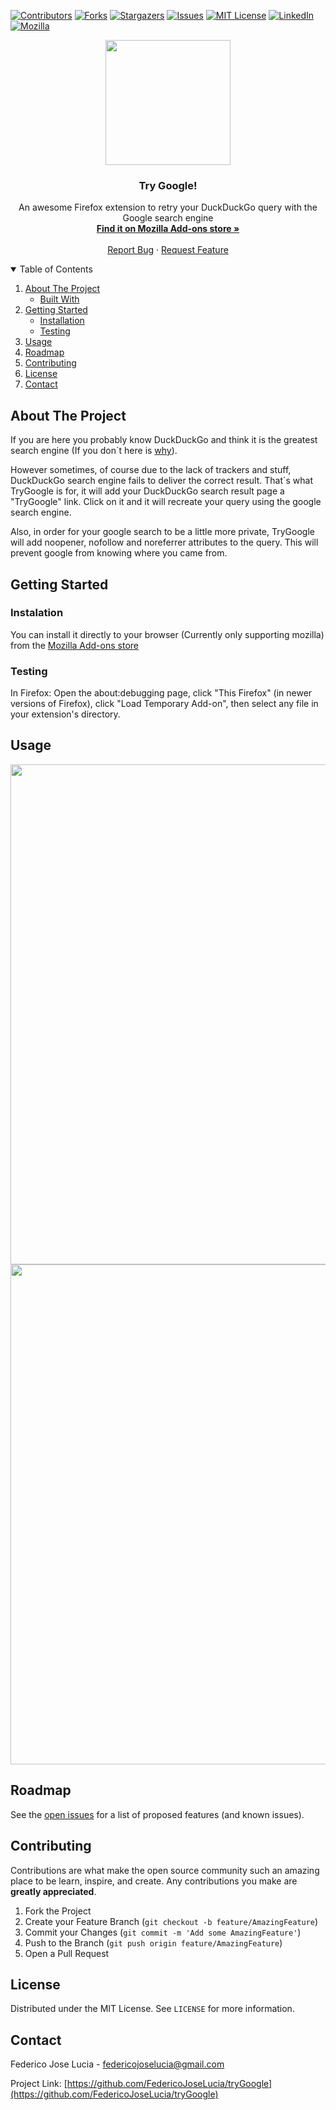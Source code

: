 <!-- PROJECT SHIELDS -->
<!--
*** I'm using markdown "reference style" links for readability.
*** Reference links are enclosed in brackets [ ] instead of parentheses ( ).
*** See the bottom of this document for the declaration of the reference variables
*** for contributors-url, forks-url, etc. This is an optional, concise syntax you may use.
*** https://www.markdownguide.org/basic-syntax/#reference-style-links
-->

[![Contributors][contributors-shield]][contributors-url]
[![Forks][forks-shield]][forks-url]
[![Stargazers][stars-shield]][stars-url]
[![Issues][issues-shield]][issues-url]
[![MIT License][license-shield]][license-url]
[![LinkedIn][linkedin-shield]][linkedin-url]
[![Mozilla][mozilla-shield]][mozilla-url]

<div align="center">
<img src="https://github.com/FedericoJoseLucia/tryGoogle/blob/master/docs/logo.png" width="200" >
</div>

<h3 align="center">Try Google!</h3>

  <p align="center">
    An awesome Firefox extension to retry your DuckDuckGo query with the Google search engine
    <br />
    <a href="https://addons.mozilla.org/en-US/firefox/addon/trygoogle/"><strong>Find it on Mozilla Add-ons store »</strong></a>
    <br />
    <br />
    <a href="https://github.com/FedericoJoseLucia/tryGoogle/issues">Report Bug</a>
    ·
    <a href="https://github.com/FedericoJoseLucia/tryGoogle/issues">Request Feature</a>
</p>



<!-- TABLE OF CONTENTS -->
<details open="open">
  <summary>Table of Contents</summary>
  <ol>
    <li>
      <a href="#about-the-project">About The Project</a>
      <ul>
        <li><a href="#built-with">Built With</a></li>
      </ul>
    </li>
    <li>
      <a href="#getting-started">Getting Started</a>
      <ul>
        <li><a href="#installation">Installation</a></li>
        <li><a href="#testing">Testing</a></li>
      </ul>
    </li>
    <li><a href="#usage">Usage</a></li>
    <li><a href="#roadmap">Roadmap</a></li>
    <li><a href="#contributing">Contributing</a></li>
    <li><a href="#license">License</a></li>
    <li><a href="#contact">Contact</a></li>
  </ol>
</details>



<!-- ABOUT THE PROJECT -->
## About The Project

If you are here you probably know DuckDuckGo and think it is the greatest search engine (If you don´t here is [why](https://spreadprivacy.com/why-use-duckduckgo-instead-of-google/)).

However sometimes, of course due to the lack of trackers and stuff, DuckDuckGo search engine fails to deliver the correct result. That´s what TryGoogle is for, it will add your DuckDuckGo search result page a "TryGoogle" link. Click on it and it will recreate your query using the google search engine.

Also, in order for your google search to be a little more private, TryGoogle will add noopener, nofollow and noreferrer attributes to the query. This will prevent google from knowing where you came from.



<!-- GETTING STARTED -->
## Getting Started

### Instalation

You can install it directly to your browser (Currently only supporting mozilla) from the [Mozilla Add-ons store](https://addons.mozilla.org/en-US/firefox/addon/trygoogle/)


### Testing

In Firefox: Open the about:debugging page, click "This Firefox" (in newer versions of Firefox), click "Load Temporary Add-on", then select any file in your extension's directory.



<!-- USAGE EXAMPLES -->
## Usage
<div align="center">
<img src="https://github.com/FedericoJoseLucia/tryGoogle/blob/master/docs/screenshots/preview_before_light.png" width="800" >
<br />
<img src="https://github.com/FedericoJoseLucia/tryGoogle/blob/master/docs/screenshots/preview_after.png" width="800" >
</div>


<!-- ROADMAP -->
## Roadmap

See the [open issues](https://github.com/FedericoJoseLucia/tryGoogle/issues) for a list of proposed features (and known issues).



<!-- CONTRIBUTING -->
## Contributing

Contributions are what make the open source community such an amazing place to be learn, inspire, and create. Any contributions you make are **greatly appreciated**.

1. Fork the Project
2. Create your Feature Branch (`git checkout -b feature/AmazingFeature`)
3. Commit your Changes (`git commit -m 'Add some AmazingFeature'`)
4. Push to the Branch (`git push origin feature/AmazingFeature`)
5. Open a Pull Request



<!-- LICENSE -->
## License

Distributed under the MIT License. See `LICENSE` for more information.



<!-- CONTACT -->
## Contact

Federico Jose Lucia - federicojoselucia@gmail.com

Project Link: [https://github.com/FedericoJoseLucia/tryGoogle](https://github.com/FedericoJoseLucia/tryGoogle)





<!-- MARKDOWN LINKS & IMAGES -->
<!-- https://www.markdownguide.org/basic-syntax/#reference-style-links -->
[contributors-shield]: https://img.shields.io/github/contributors/FedericoJoseLucia/tryGoogle.svg?style=for-the-badge
[contributors-url]: https://github.com/FedericoJoseLucia/tryGoogle/graphs/contributors
[forks-shield]: https://img.shields.io/github/forks/FedericoJoseLucia/tryGoogle.svg?style=for-the-badge
[forks-url]: https://github.com/FedericoJoseLucia/tryGoogle/network/members
[stars-shield]: https://img.shields.io/github/stars/FedericoJoseLucia/tryGoogle.svg?style=for-the-badge
[stars-url]: https://github.com/FedericoJoseLucia/tryGoogle/stargazers
[issues-shield]: https://img.shields.io/github/issues/FedericoJoseLucia/tryGoogle.svg?style=for-the-badge
[issues-url]: https://github.com/FedericoJoseLucia/tryGoogle/issues
[license-shield]: https://img.shields.io/github/license/FedericoJoseLucia/tryGoogle.svg?style=for-the-badge
[license-url]: https://github.com/FedericoJoseLucia/tryGoogle/blob/master/LICENSE.txt
[linkedin-shield]: https://img.shields.io/badge/-LinkedIn-black.svg?style=for-the-badge&logo=linkedin&colorB=555
[linkedin-url]: https://www.linkedin.com/in/federicojoselucia/
[mozilla-shield]: https://img.shields.io/amo/v/%7B525168c2-fc9e-45e2-a9ef-27091afefab1%7D?logo=mozilla&style=for-the-badge
[mozilla-url]: https://addons.mozilla.org/en-US/firefox/addon/trygoogle/

